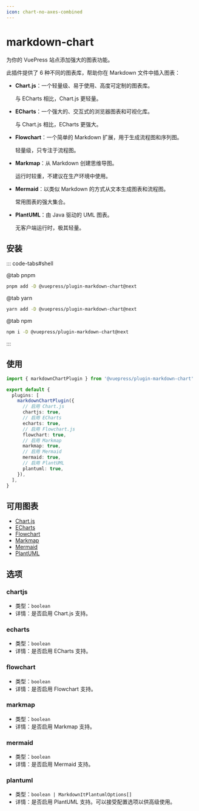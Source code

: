 ```yaml
---
icon: chart-no-axes-combined
---
```


# markdown-chart

<NpmBadge package="@vuepress/plugin-markdown-chart" />

为你的 VuePress 站点添加强大的图表功能。

此插件提供了 6 种不同的图表库，帮助你在 Markdown 文件中插入图表：

- **Chart.js**：一个轻量级、易于使用、高度可定制的图表库。

  与 ECharts 相比，Chart.js 更轻量。

- **ECharts**：一个强大的、交互式的浏览器图表和可视化库。

  与 Chart.js 相比，ECharts 更强大。

- **Flowchart**：一个简单的 Markdown 扩展，用于生成流程图和序列图。

  轻量级，只专注于流程图。

- **Markmap**：从 Markdown 创建思维导图。

  运行时较重，不建议在生产环境中使用。

- **Mermaid**：以类似 Markdown 的方式从文本生成图表和流程图。

  常用图表的强大集合。

- **PlantUML**：由 Java 驱动的 UML 图表。

  无客户端运行时，极其轻量。

<!-- more -->

## 安装

::: code-tabs#shell

@tab pnpm

```bash
pnpm add -D @vuepress/plugin-markdown-chart@next
```

@tab yarn

```bash
yarn add -D @vuepress/plugin-markdown-chart@next
```

@tab npm

```bash
npm i -D @vuepress/plugin-markdown-chart@next
```

:::

## 使用

```ts
import { markdownChartPlugin } from '@vuepress/plugin-markdown-chart'

export default {
  plugins: [
    markdownChartPlugin({
      // 启用 Chart.js
      chartjs: true,
      // 启用 ECharts
      echarts: true,
      // 启用 Flowchart.js
      flowchart: true,
      // 启用 Markmap
      markmap: true,
      // 启用 Mermaid
      mermaid: true,
      // 启用 PlantUML
      plantuml: true,
    }),
  ],
}
```

## 可用图表

- [Chart.js](./chartjs.md)
- [ECharts](./echarts.md)
- [Flowchart](./flowchart.md)
- [Markmap](./markmap.md)
- [Mermaid](./mermaid.md)
- [PlantUML](./plantuml.md)

## 选项

### chartjs

- 类型：`boolean`
- 详情：是否启用 Chart.js 支持。

### echarts

- 类型：`boolean`
- 详情：是否启用 ECharts 支持。

### flowchart

- 类型：`boolean`
- 详情：是否启用 Flowchart 支持。

### markmap

- 类型：`boolean`
- 详情：是否启用 Markmap 支持。

### mermaid

- 类型：`boolean`
- 详情：是否启用 Mermaid 支持。

### plantuml

- 类型：`boolean | MarkdownItPlantumlOptions[]`
- 详情：是否启用 PlantUML 支持。可以接受配置选项以供高级使用。

